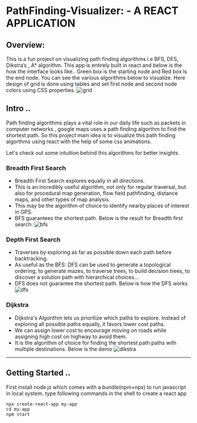 # PathFinding-Visualizer: - A REACT APPLICATION

## Overview: 
 This is a fun project on visualizing path finding algorithms i.e BFS, DFS, Dikstra’s , A* algorithm.
This app is entirely built in react and below is the how the interface looks like..
Green box is the starting node and Red box is the end node.
You can see the various algorithms below to visualize.
Here  design of  grid is done using tables and set first node and second node colors using CSS properties.
![grid](https://user-images.githubusercontent.com/39909903/91166796-c519d780-e687-11ea-9b16-ac0504aa3a49.PNG)


## Intro ..

Path finding algorithms plays a vital role in our daily life such as packets in computer networks , google maps uses a path finding algorthm to find the shortest path.
So this project main idea is to visualize this path finding algorthms using react with the help of some css animations.

Let's check out some intuition behind this algorithms for better insights.
### Breadth First Search
* Breadth First Search explores equally in all directions.
* This is an incredibly useful algorithm, not only for regular traversal, but also for procedural map generation, flow field pathfinding, distance maps, and other types of map analysis.
* This may be the algorithm of choice to identify nearby places of interest in GPS.
* BFS guarantees the shortest path.
Below is the result for Breadth first search:
![bfs](https://user-images.githubusercontent.com/39909903/91166761-b7645200-e687-11ea-90ab-ef04daeda21e.PNG)

### Depth First Search
- Traverses by exploring as far as possible down each path before backtracking.
- As useful as the BFS: DFS can be used to generate a topological ordering, to generate mazes, to traverse trees, to build decision trees, to discover a solution path with hierarchical choices…
- DFS does not guarantee the shortest path.
Below is how the DFS works
![dfs](https://user-images.githubusercontent.com/39909903/91169511-5723df00-e68c-11ea-87ed-896412c347b2.PNG)
### Dijkstra
- Dijkstra's Algorithm lets us prioritize which paths to explore. Instead of exploring all possible paths equally, it favors lower cost paths.
- We can assign lower cost to encourage moving on roads while assigning high cost on highway to avoid them.
- It is the algorithm of choice for finding the shortest path paths with multiple destinations.
Below is the demo
![dikstra](https://user-images.githubusercontent.com/39909903/91166789-c0552380-e687-11ea-9e87-e023e381eb06.PNG)

------------------
## Getting Started ..
First install node.js which comes with a bundle(npm+npx) to run javascript in local system.
type following commands in the shell to create a react app

```
npx create-react-app my-app
cd my-app
npm start
```

